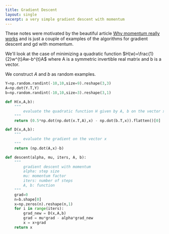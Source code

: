 ```yaml
---
title: Gradient Descent
layout: single
excerpt: a very simple gradient descent with momentum
---
```


These notes were motivated by the beautiful article [Why momentum really works](https://distill.pub/2017/momentum/) and
is just a couple of examples of the algorithms for gradient descent and gd with momentum.

We'll look at the case of minimizing a quadratic function $H(w)=\frac{1}{2}w^{t}Aw-b^{t}A$ where
A is a symmetric invertible real matrix and b is a vector.  

We construct $A$ and $b$ as random examples.


```python
Y=np.random.randint(-10,10,size=9).reshape(3,3)
A=np.dot(Y.T,Y)
b=np.random.randint(-10,10,size=3).reshape(3,1)
```


```python
def H(x,A,b):
    """
        evaluate the quadratic function H given by A, b on the vector x.
    """
    return (0.5*np.dot(np.dot(x.T,A),x) - np.dot(b.T,x)).flatten()[0]

def D(x,A,b):
    """        
        evaluate the gradient on the vector x
    """
    return (np.dot(A,x)-b)
```


```python
def descent(alpha, mu, iters, A, b):
    """
        gradient descent with momentum
        alpha: step size
        mu: momentum factor
        iters: number of steps
        A, b: function
    """
    grad=0
    n=b.shape[0]
    x=np.zeros(n).reshape(n,1)
    for i in range(iters):
        grad_new = D(x,A,b)
        grad = mu*grad - alpha*grad_new
        x = x+grad   
    return x
```
